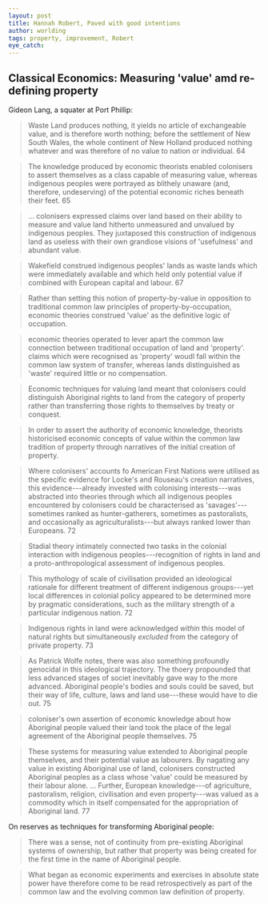 ```yaml
---
layout: post
title: Hannah Robert, Paved with good intentions
author: worlding
tags: property, improvement, Robert
eye_catch:
---
```


## Classical Economics: Measuring 'value' amd re-defining property

Gideon Lang, a squater at Port Phillip:

>Waste Land produces nothing, it yields no article of exchangeable value, and is therefore worth nothing; before the settlement of New South Wales, the whole continent of New Holland produced nothing whatever and was therefore of no value to nation or individual. 64

>The knowledge produced by economic theorists enabled colonisers to assert themselves as a class capable of measuring value, whereas indigenous peoples were portrayed as blithely unaware (and, therefore, undeserving) of the potential economic riches beneath their feet. 65

>... colonisers expressed claims over land based on their ability to measure and value land hitherto unmeasured and unvalued by indigenous peoples. They juxtaposed this construction of indigenous land as useless with their own grandiose visions of 'usefulness' and abundant value.

>Wakefield construed indigenous peoples' lands as waste lands which were immediately available and which held only potential value if combined with European capital and labour. 67

>Rather than setting this notion of property-by-value in opposition to traditional common law principles of property-by-occupation, economic theories construed 'value' as the definitive logic of occupation.

>economic theories operated to lever apart the common law connection between traditional occupation of land and 'property'. claims which were recognised as 'property' woudl fall within the common law system of transfer, whereas lands distinguished as 'waste' required little or no compensation.

>Economic techniques for valuing land meant that colonisers could distinguish Aboriginal rights to land from the category of property rather than transferring those rights to themselves by treaty or conquest.

>In order to assert the authority of economic knowledge, theorists historicised economic concepts of value within the common law tradition of property through narratives of the initial creation of property.

>Where colonisers' accounts fo American First Nations were utilised as the specific evidence for Locke's and Rouseau's creation narratives, this evidence---already invested with colonising interests---was abstracted into theories through which all indigenous peoples encountered by colonisers could be characterised as 'savages'---sometimes ranked as hunter-gatherers, sometimes as pastoralists, and occasionally as agriculturalists---but always ranked lower than Europeans. 72

>Stadial theory intimately connected two tasks in the colonial interaction with indigenous peoples---recognition of rights in land and a proto-anthropological assessment of indigenous peoples.

>This mythology of scale of civilisation provided an ideological rationale for different treatment of different indigenous groups---yet local differences in colonial policy appeared to be determined more by pragmatic considerations, such as the military strength of a particular indigenous nation. 72

>Indigenous rights in land were acknowledged _within_ this model of natural rights but simultaneously _excluded_ from the category of private property. 73

>As Patrick Wolfe notes, there was also something profoundly genocidal in this ideological trajectory. The thoery propounded that less advanced stages of societ inevitably gave way to the more advanced. Aboriginal people's bodies and souls could be saved, but their way of life, culture, laws and land use---these would have to die out. 75

>coloniser's own assertion of economic knowledge about how Aboriginal people valued their land took the place of the legal agreement of the Aboriginal people themselves. 75

>These systems for measuring value extended to Aboriginal people themselves, and their potential value as labourers. By nagating any value in existing Aboriginal use of land, colonisers constructed Aboriginal peoples as a class whose 'value' could be measured by their labour alone. ... Further, European knowledge---of agriculture, pastoralism, religion, civilisation and even property---was valued as a commodity which in itself compensated for the appropriation of Aboriginal land. 77

On reserves as techniques for transforming Aboriginal people:
>There was a sense, not of continuity from pre-existing Aboriginal systems of ownership, but rather that property was being created for the first time in the name of Aboriginal people.

>What began as economic experiments and exercises in absolute state power have therefore come to be read retrospectively as part of the common law and the evolving common law definition of property.
